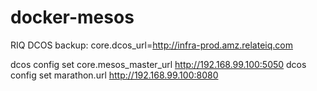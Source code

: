 # docker-mesos

RIQ DCOS backup: core.dcos_url=http://infra-prod.amz.relateiq.com

dcos config set core.mesos_master_url http://192.168.99.100:5050
dcos config set marathon.url http://192.168.99.100:8080
